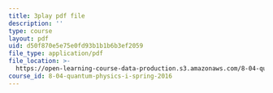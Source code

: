 ```yaml
---
title: 3play pdf file
description: ''
type: course
layout: pdf
uid: d50f870e5e75e0fd93b1b1b6b3ef2059
file_type: application/pdf
file_location: >-
  https://open-learning-course-data-production.s3.amazonaws.com/8-04-quantum-physics-i-spring-2016/d50f870e5e75e0fd93b1b1b6b3ef2059_yqrMAZkQOwI.pdf
course_id: 8-04-quantum-physics-i-spring-2016
---
```

